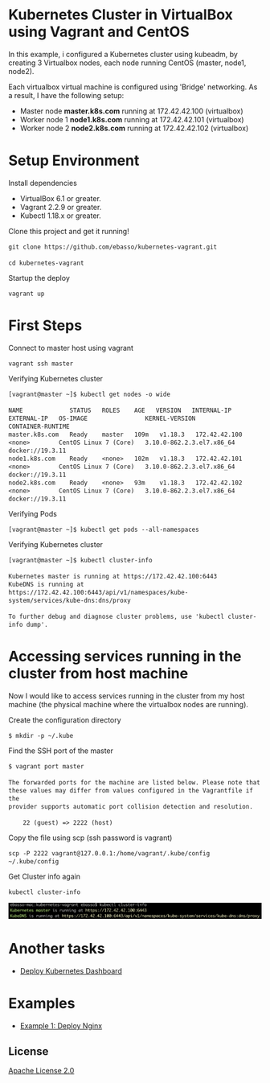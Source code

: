 Kubernetes Cluster in VirtualBox using Vagrant and CentOS
=============================


In this example, i configured a Kubernetes cluster using kubeadm, by creating 3 Virtualbox nodes, each node running CentOS (master, node1, node2). 

Each virtualbox virtual machine is configured using 'Bridge' networking. As a result, I have the following setup:

* Master node **master.k8s.com** running at 172.42.42.100 (virtualbox)
* Worker node 1 **node1.k8s.com** running at 172.42.42.101 (virtualbox)
* Worker node 2 **node2.k8s.com** running at 172.42.42.102 (virtualbox)


# Setup Environment

Install dependencies

* VirtualBox 6.1 or greater.
* Vagrant 2.2.9 or greater.
* Kubectl 1.18.x or greater.

Clone this project and get it running!

```
git clone https://github.com/ebasso/kubernetes-vagrant.git

cd kubernetes-vagrant
```

Startup the deploy

```
vagrant up
```

# First Steps

Connect to master host using vagrant

```
vagrant ssh master
```

Verifying Kubernetes cluster

```
[vagrant@master ~]$ kubectl get nodes -o wide

NAME             STATUS   ROLES    AGE   VERSION   INTERNAL-IP     EXTERNAL-IP   OS-IMAGE                KERNEL-VERSION              CONTAINER-RUNTIME
master.k8s.com   Ready    master   109m   v1.18.3   172.42.42.100   <none>        CentOS Linux 7 (Core)   3.10.0-862.2.3.el7.x86_64   docker://19.3.11
node1.k8s.com    Ready    <none>   102m   v1.18.3   172.42.42.101   <none>        CentOS Linux 7 (Core)   3.10.0-862.2.3.el7.x86_64   docker://19.3.11
node2.k8s.com    Ready    <none>   93m    v1.18.3   172.42.42.102   <none>        CentOS Linux 7 (Core)   3.10.0-862.2.3.el7.x86_64   docker://19.3.11
```

Verifying Pods

```
[vagrant@master ~]$ kubectl get pods --all-namespaces
```

Verifying Kubernetes cluster

```
[vagrant@master ~]$ kubectl cluster-info

Kubernetes master is running at https://172.42.42.100:6443
KubeDNS is running at https://172.42.42.100:6443/api/v1/namespaces/kube-system/services/kube-dns:dns/proxy

To further debug and diagnose cluster problems, use 'kubectl cluster-info dump'.
```

# Accessing services running in the cluster from host machine

Now I would like to access services running in the cluster from my host machine (the physical machine where the virtualbox nodes are running).

Create the configuration directory
```
$ mkdir -p ~/.kube
```

Find the SSH port of the master

```
$ vagrant port master

The forwarded ports for the machine are listed below. Please note that
these values may differ from values configured in the Vagrantfile if the
provider supports automatic port collision detection and resolution.

    22 (guest) => 2222 (host)
```


Copy the file using scp (ssh password is vagrant)
```
scp -P 2222 vagrant@127.0.0.1:/home/vagrant/.kube/config ~/.kube/config
```

Get Cluster info again

```
kubectl cluster-info
```
![Screen capture of the "kubectl cluster-info" command](readme/kubectl_clusterinfo.png)


# Another tasks

* [Deploy Kubernetes Dashboard](readme/deploy-kubernetes-dashboard.md)

# Examples

* [Example 1: Deploy Nginx](readme/example1-deploy-nginx.md)


## License

[Apache License 2.0](LICENSE)
